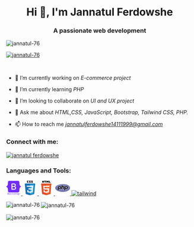 <h1 align="center">Hi 👋, I'm Jannatul Ferdowshe</h1>
<h3 align="center">A passionate web development</h3>

<p align="left"> <img src="https://komarev.com/ghpvc/?username=jannatul-76&label=Profile%20views&color=0e75b6&style=flat" alt="jannatul-76" /> </p>

<p align="left"> <a href="https://github.com/ryo-ma/github-profile-trophy"><img src="https://github-profile-trophy.vercel.app/?username=jannatul-76" alt="jannatul-76" /></a> </p>

<p align="left"> <a href="https://twitter.com/" target="blank"><img src="https://img.shields.io/twitter/follow/?logo=twitter&style=for-the-badge" alt="" /></a> </p>

- 🔭 I’m currently working on *E-commerce project*

- 🌱 I’m currently learning *PHP*

- 👯 I’m looking to collaborate on *UI and UX project*

- 💬 Ask me about *HTML,CSS, JavaScript, Bootstrap, Tailwind CSS, PHP.*

- 📫 How to reach me *jannatulferdowshe14111999@gmail.com*

<h3 align="left">Connect with me:</h3>
<p align="left">
<a href="https://fb.com/jannatul ferdowshe" target="blank"><img align="center" src="https://raw.githubusercontent.com/rahuldkjain/github-profile-readme-generator/master/src/images/icons/Social/facebook.svg" alt="jannatul ferdowshe" height="30" width="40" /></a>
</p>

<h3 align="left">Languages and Tools:</h3>
<p align="left"> <a href="https://getbootstrap.com" target="_blank" rel="noreferrer"> <img src="https://raw.githubusercontent.com/devicons/devicon/master/icons/bootstrap/bootstrap-plain-wordmark.svg" alt="bootstrap" width="40" height="40"/> </a> <a href="https://www.w3schools.com/css/" target="_blank" rel="noreferrer"> <img src="https://raw.githubusercontent.com/devicons/devicon/master/icons/css3/css3-original-wordmark.svg" alt="css3" width="40" height="40"/> </a> <a href="https://www.w3.org/html/" target="_blank" rel="noreferrer"> <img src="https://raw.githubusercontent.com/devicons/devicon/master/icons/html5/html5-original-wordmark.svg" alt="html5" width="40" height="40"/> </a> <a href="https://www.php.net" target="_blank" rel="noreferrer"> <img src="https://raw.githubusercontent.com/devicons/devicon/master/icons/php/php-original.svg" alt="php" width="40" height="40"/> </a> <a href="https://tailwindcss.com/" target="_blank" rel="noreferrer"> <img src="https://www.vectorlogo.zone/logos/tailwindcss/tailwindcss-icon.svg" alt="tailwind" width="40" height="40"/> </a> </p>

<p><img align="left" src="https://github-readme-stats.vercel.app/api/top-langs?username=jannatul-76&show_icons=true&locale=en&layout=compact" alt="jannatul-76" /></p>

<p>&nbsp;<img align="center" src="https://github-readme-stats.vercel.app/api?username=jannatul-76&show_icons=true&locale=en" alt="jannatul-76" /></p>

<p><img align="center" src="https://github-readme-streak-stats.herokuapp.com/?user=jannatul-76&" alt="jannatul-76" /></p>
